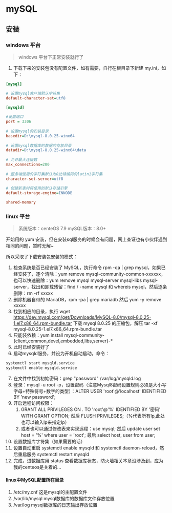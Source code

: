 # mySQL

## 安装

### windows 平台

> windows 平台下正常安装就行了

1. 下载下来的安装包没有配置文件，如有需要，自行在根目录下新建 my.ini，如下：
```ini
[mysql]

# 设置mysql客户端默认字符集
default-character-set=utf8
 
[mysqld]

#设置端口
port = 3306
 
# 设置mysql的安装目录
basedir=D:\mysql-8.0.25-winx64
 
# 设置mysql数据库的数据的存放目录
datadir=D:\mysql-8.0.25-winx64\data
 
# 允许最大连接数
max_connections=200
 
# 服务端使用的字符集默认为8比特编码的latin1字符集
character-set-server=utf8
 
# 创建新表时将使用的默认存储引擎
default-storage-engine=INNODB

shared-memory
```

### linux 平台

> 系统版本：centeOS 7.9
> mySQL版本：8.0+

开始用的 yum 安装，但在安装sql服务的时候会有问题，网上查证也有小伙伴遇到相同的问题，暂时无解~

所以采取了下载安装包安装的模式：

1. 检查系统是否已经安装了 MySQL，执行命令 rpm -qa | grep mysql，如果已经安装了，逐个清除：yum remove mysql-community-common-xxxxxx，也可以快速删除：yum remove  mysql mysql-server mysql-libs mysql-server，找出和卸载残留：find / -name mysql 和 whereis mysql，然后逐条删除：rm -rf xxxxx
2. 删除机器自带的 MariaDB，rpm -pa | grep mariadb 然后 
yum -y remove xxxxx
3. 找到相应的目录，执行 wget https://dev.mysql.com/get/Downloads/MySQL-8.0/mysql-8.0.25-1.el7.x86_64.rpm-bundle.tar 下载 mysql 8.0.25 的压缩包，解压 tar -xf mysql-8.0.25-1.el7.x86_64.rpm-bundle.tar
4. 只能装依赖：yum install mysql-community-{client,common,devel,embedded,libs,server}-*
5. 此时已经安装好了
6. 启动mysqld服务，并设为开机自动启动。命令：
```bash
systemctl start mysqld.service
systemctl enable mysqld.service
```
7. 在文件中找到初始密码：grep "password" /var/log/mysqld.log
8. 登录：mysql -u root -p，设置密码（注意Mysql8密码设置规则必须是大小写字母+特殊符号+数字的类型）：ALTER USER 'root'@'localhost' IDENTIFIED BY 'new password';
9. 开启远程访问权限：
   1.  GRANT ALL PRIVILEGES ON *.* TO 'root'@'%' IDENTIFIED BY '密码' WITH GRANT OPTION; 然后 FLUSH PRIVILEGES;（%代表所有Ip,此处也可以输入Ip来指定Ip）
   2.  或者也可以通过修改表来实现远程：use mysql; 然后 update user set host = '%' where user = 'root'; 最后 select host, user from user;
10. 设置数据库字符集（如果需要的话）
11. 设置自动重启 systemctl enable mysqld 和 systemctl daemon-reload，然后重启服务 systemctl restart mysqld
12. 完成，进数据库用 status 查看数据库状态，防火墙相关本章没涉及到，应为我的centeos是关着的...

#### linux中MySQL配置所在目录
1. /etc/my.cnf 这是mysql的主配置文件
2. /var/lib/mysql mysql数据库的数据库文件存放位置
3. /var/log mysql数据库的日志输出存放位置